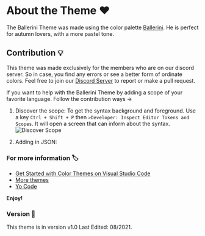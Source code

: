 # About the Theme ❤️

The Ballerini Theme was made using the color palette [Ballerini](https://github.com/Ballerini-Server/BrandGuide). He is perfect for autumn lovers, with a more pastel tone.
## Contribution 💡

This theme was made exclusively for the members who are on our discord server. So in case, you find any errors or see a better form of ordinate colors. Feel free to join our [Discord Server](https://discord.gg/pDbY76q8Qf) to report or make a pull request.

If you want to help with the Ballerini Theme by adding a scope of your favorite language. Follow the contribution ways ->

1. Discover the scope:
To get the syntax background and foreground. Use a key `Ctrl + Shift + P` then `>Developer: Inspect Editor Tokens and Scopes`. It will open a screen that can inform about the syntax.
![Discover Scope](./assets/contributionway.gif)

2. Adding in JSON:


### For more information 🏷️

* [Get Started with Color Themes on Visual Studio Code](https://code.visualstudio.com/docs/getstarted/themes)
* [More themes](https://themes.vscode.one)
* [Yo Code](https://vscode.readthedocs.io/en/latest/extensions/yocode/) 

**Enjoy!**

### Version 🎈

This theme is in version v1.0 Last Edited: 08/2021.